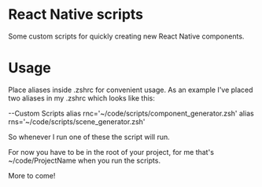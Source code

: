 # React Native scripts

Some custom scripts for quickly creating new React Native components.

# Usage
Place aliases inside .zshrc for convenient usage.
As an example I've placed two aliases in my .zshrc which looks like this:

--Custom Scripts
alias rnc='~/code/scripts/component_generator.zsh'
alias rns='~/code/scripts/scene_generator.zsh'

So whenever I run one of these the script will run. 

For now you have to be in the root of your project, for me that's ~/code/ProjectName  when you run the scripts.

More to come!


